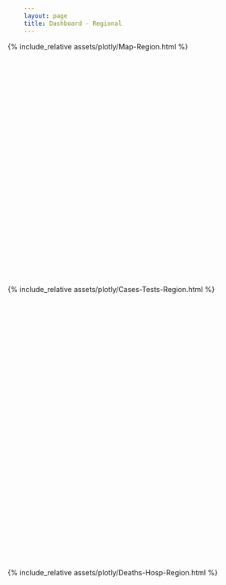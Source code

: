 ```yaml
---
layout: page
title: Dashboard - Regional
---
```


<head>
  <style>
    .plotly-graph-div.js-plotly-plot {height: inherit !important}
  </style>
</head>

<div style="max-width: 48rem; margin-left: -2rem; margin-right: -2rem">
  <div style="height:480px">   {% include_relative assets/plotly/Map-Region.html %}          </div>
  <div style="height:560px">   {% include_relative assets/plotly/Cases-Tests-Region.html %}  </div>
  <div style="height:560px">   {% include_relative assets/plotly/Deaths-Hosp-Region.html %}  </div>
</div>
